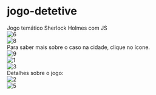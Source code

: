 # jogo-detetive
Jogo temático Sherlock Holmes com JS
<br>
![6](https://github.com/TrinityDN/jogo-detetive/assets/111662820/7e75ac1f-5a98-4754-8596-2a8dd8e8dafd)
<br>
![8](https://github.com/TrinityDN/jogo-detetive/assets/111662820/d6aa1368-40cd-42f0-9159-e798c812a132)
<br>
Para saber mais sobre o caso na cidade, clique no ícone.
<br>
![9](https://github.com/TrinityDN/jogo-detetive/assets/111662820/d37d744a-830d-4e5d-bbfe-0abae0bb63ce)
<br>
![1](https://github.com/TrinityDN/jogo-detetive/assets/111662820/d0627cc1-fa4f-4d86-a14d-4d8f4bcfae5f)
<br>
![3](https://github.com/TrinityDN/jogo-detetive/assets/111662820/b06caf92-4461-4780-b381-34d033ce2617)
<br>
Detalhes sobre o jogo:
<br>
![2](https://github.com/TrinityDN/jogo-detetive/assets/111662820/ac59e265-865d-450b-a6dc-fec3d05bd72e)
<br>
![5](https://github.com/TrinityDN/jogo-detetive/assets/111662820/9a1fe3cf-498c-462b-9eaf-2e99a513b2d4)


